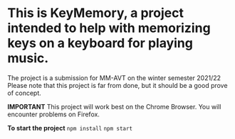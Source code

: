 # This is KeyMemory, a project intended to help with memorizing keys on a keyboard for playing music.

The project is a submission for MM-AVT on the winter semester 2021/22
Please note that this project is far from done, but it should be a good prove of concept.

**IMPORTANT**
This project will work best on the Chrome Browser.
You will encounter problems on Firefox.

**To start the project**
`npm install`
`npm start`
